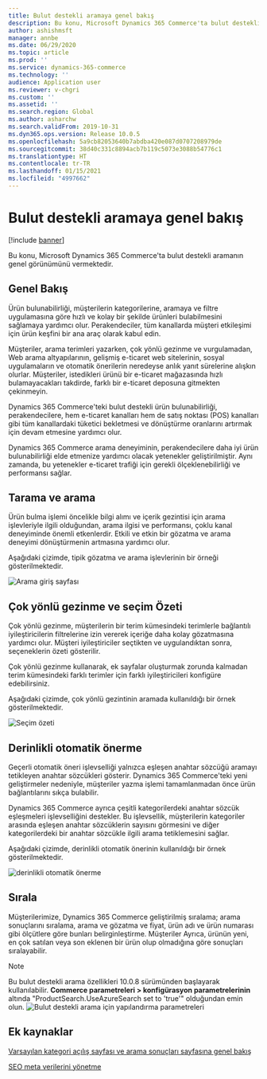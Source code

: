 ```yaml
---
title: Bulut destekli aramaya genel bakış
description: Bu konu, Microsoft Dynamics 365 Commerce'ta bulut destekli aramanın genel görünümünü vermektedir.
author: ashishmsft
manager: annbe
ms.date: 06/29/2020
ms.topic: article
ms.prod: ''
ms.service: dynamics-365-commerce
ms.technology: ''
audience: Application user
ms.reviewer: v-chgri
ms.custom: ''
ms.assetid: ''
ms.search.region: Global
ms.author: asharchw
ms.search.validFrom: 2019-10-31
ms.dyn365.ops.version: Release 10.0.5
ms.openlocfilehash: 5a9cb82053640b7abdba420e087d0707208979de
ms.sourcegitcommit: 38d40c331c8894acb7b119c5073e3088b54776c1
ms.translationtype: HT
ms.contentlocale: tr-TR
ms.lasthandoff: 01/15/2021
ms.locfileid: "4997662"
---
```

# <a name="cloud-powered-search-overview"></a>Bulut destekli aramaya genel bakış


[!include [banner](includes/banner.md)]

Bu konu, Microsoft Dynamics 365 Commerce'ta bulut destekli aramanın genel görünümünü vermektedir.

## <a name="overview"></a>Genel Bakış

Ürün bulunabilirliği, müşterilerin kategorilerine, aramaya ve filtre uygulamasına göre hızlı ve kolay bir şekilde ürünleri bulabilmesini sağlamaya yardımcı olur. Perakendeciler, tüm kanallarda müşteri etkileşimi için ürün keşfini bir ana araç olarak kabul edin.

Müşteriler, arama terimleri yazarken, çok yönlü gezinme ve vurgulamadan, Web arama altyapılarının, gelişmiş e-ticaret web sitelerinin, sosyal uygulamaların ve otomatik önerilerin neredeyse anlık yanıt sürelerine alışkın olurlar. Müşteriler, istedikleri ürünü bir e-ticaret mağazasında hızlı bulamayacakları takdirde, farklı bir e-ticaret deposuna gitmekten çekinmeyin.

Dynamics 365 Commerce'teki bulut destekli ürün bulunabilirliği, perakendecilere, hem e-ticaret kanalları hem de satış noktası (POS) kanalları gibi tüm kanallardaki tüketici bekletmesi ve dönüştürme oranlarını artırmak için devam etmesine yardımcı olur.

Dynamics 365 Commerce arama deneyiminin, perakendecilere daha iyi ürün bulunabilirliği elde etmenize yardımcı olacak yetenekler geliştirilmiştir. Aynı zamanda, bu yetenekler e-ticaret trafiği için gerekli ölçeklenebilirliği ve performansı sağlar.

## <a name="browse-and-search"></a>Tarama ve arama

Ürün bulma işlemi öncelikle bilgi alımı ve içerik gezintisi için arama işlevleriyle ilgili olduğundan, arama ilgisi ve performansı, çoklu kanal deneyiminde önemli etkenlerdir. Etkili ve etkin bir gözatma ve arama deneyimi dönüştürmenin artmasına yardımcı olur.

Aşağıdaki çizimde, tipik gözatma ve arama işlevlerinin bir örneği gösterilmektedir.

![Arama giriş sayfası](./media/SearchLanding.png)

## <a name="faceted-navigation-and-choice-summary"></a>Çok yönlü gezinme ve seçim Özeti 

Çok yönlü gezinme, müşterilerin bir terim kümesindeki terimlerle bağlantılı iyileştiricilerin filtrelerine izin vererek içeriğe daha kolay gözatmasına yardımcı olur. Müşteri iyileştiriciler seçtikten ve uygulandıktan sonra, seçeneklerin özeti gösterilir. 

Çok yönlü gezinme kullanarak, ek sayfalar oluşturmak zorunda kalmadan terim kümesindeki farklı terimler için farklı iyileştiricileri konfigüre edebilirsiniz. 

Aşağıdaki çizimde, çok yönlü gezintinin aramada kullanıldığı bir örnek gösterilmektedir.

![Seçim özeti](./media/ChoiceSummary.png)

## <a name="immersive-autosuggest"></a>Derinlikli otomatik önerme

Geçerli otomatik öneri işlevselliği yalnızca eşleşen anahtar sözcüğü aramayı tetikleyen anahtar sözcükleri gösterir. Dynamics 365 Commerce'teki yeni geliştirmeler nedeniyle, müşteriler yazma işlemi tamamlanmadan önce ürün bağlantılarını sıkça bulabilir.

Dynamics 365 Commerce ayrıca çeşitli kategorilerdeki anahtar sözcük eşleşmeleri işlevselliğini destekler. Bu işlevsellik, müşterilerin kategoriler arasında eşleşen anahtar sözcüklerin sayısını görmesini ve diğer kategorilerdeki bir anahtar sözcükle ilgili arama tetiklemesini sağlar.

Aşağıdaki çizimde, derinlikli otomatik önerinin kullanıldığı bir örnek gösterilmektedir.

![derinlikli otomatik önerme](./media/ImmersiveAutoSuggestUX.png)

## <a name="sort"></a>Sırala

Müşterilerimize, Dynamics 365 Commerce geliştirilmiş sıralama; arama sonuçlarını sıralama, arama ve gözatma ve fiyat, ürün adı ve ürün numarası gibi ölçütlere göre bunları belirginleştirme. Müşteriler Ayrıca, ürünün yeni, en çok satılan veya son eklenen bir ürün olup olmadığına göre sonuçları sıralayabilir.

>[!NOTE]
>Bu bulut destekli arama özellikleri 10.0.8 sürümünden başlayarak kullanılabilir. **Commerce parametreleri > konfigürasyon parametrelerinin** altında "ProductSearch.UseAzureSearch set to 'true'" olduğundan emin olun. 
![Bulut destekli arama için yapılandırma parametreleri](./media/CloudPoweredSearchConfigurationParameters.png)

## <a name="additional-resources"></a>Ek kaynaklar

[Varsayılan kategori açılış sayfası ve arama sonuçları sayfasına genel bakış](category-search-page-overview.md)

[SEO meta verilerini yönetme](manage-seo-metadata.md)
